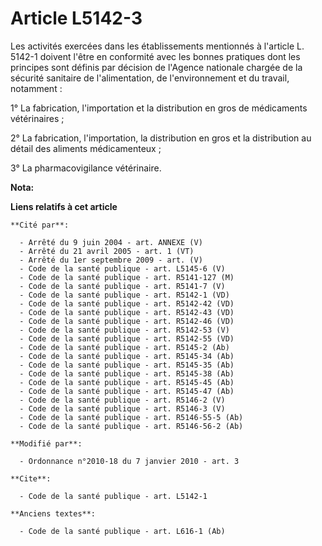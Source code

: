 # Article L5142-3

Les activités exercées dans les établissements mentionnés à l'article L. 5142-1 doivent l'être en conformité avec les bonnes
pratiques dont les principes sont définis par décision de l'Agence nationale chargée de la sécurité sanitaire de
l'alimentation, de l'environnement et du travail, notamment : 

1° La fabrication, l'importation et la distribution en gros de médicaments vétérinaires ; 

2° La fabrication, l'importation, la distribution en gros et la distribution au détail des aliments médicamenteux ; 

3° La pharmacovigilance vétérinaire.

**Nota:**



**Liens relatifs à cet article**

	**Cité par**:

	  - Arrêté du 9 juin 2004 - art. ANNEXE (V)
	  - Arrêté du 21 avril 2005 - art. 1 (VT)
	  - Arrêté du 1er septembre 2009 - art. (V)
	  - Code de la santé publique - art. L5145-6 (V)
	  - Code de la santé publique - art. R5141-127 (M)
	  - Code de la santé publique - art. R5141-7 (V)
	  - Code de la santé publique - art. R5142-1 (VD)
	  - Code de la santé publique - art. R5142-42 (VD)
	  - Code de la santé publique - art. R5142-43 (VD)
	  - Code de la santé publique - art. R5142-46 (VD)
	  - Code de la santé publique - art. R5142-53 (V)
	  - Code de la santé publique - art. R5142-55 (VD)
	  - Code de la santé publique - art. R5145-2 (Ab)
	  - Code de la santé publique - art. R5145-34 (Ab)
	  - Code de la santé publique - art. R5145-35 (Ab)
	  - Code de la santé publique - art. R5145-38 (Ab)
	  - Code de la santé publique - art. R5145-45 (Ab)
	  - Code de la santé publique - art. R5145-47 (Ab)
	  - Code de la santé publique - art. R5146-2 (V)
	  - Code de la santé publique - art. R5146-3 (V)
	  - Code de la santé publique - art. R5146-55-5 (Ab)
	  - Code de la santé publique - art. R5146-56-2 (Ab)

	**Modifié par**:

	  - Ordonnance n°2010-18 du 7 janvier 2010 - art. 3

	**Cite**:

	  - Code de la santé publique - art. L5142-1

	**Anciens textes**:

	  - Code de la santé publique - art. L616-1 (Ab)
